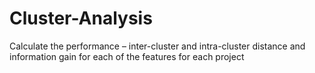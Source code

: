 # Cluster-Analysis
Calculate the performance  – inter-cluster and intra-cluster distance and information gain for each of the features for each project

